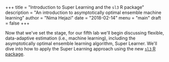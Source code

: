 +++
title = "Introduction to Super Learning and the `sl3` R package"
description = "An introduction to asymptotically optimal ensemble machine learning"
author = "Nima Hejazi"
date = "2018-02-14"
menu = "main"
draft = false
+++

Now that we've set the stage, for our fifth lab we'll begin discussing flexible,
data-adaptive estimation (i.e., machine learning), including the asymptotically
optimal ensemble learning algorithm, Super Learner. We'll dive into how to apply
the Super Learning approach using the new [`sl3` R
package](https://github.com/jeremyrcoyle/sl3).

